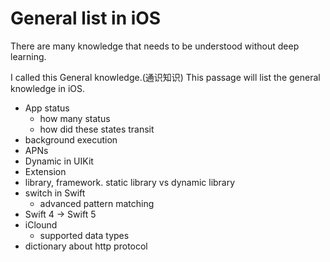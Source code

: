 # General list in iOS


There are many knowledge that needs to be understood without deep learning.

I called this General knowledge.(通识知识) This passage will list the general knowledge in iOS.

- App status
	- how many status
	- how did these states transit 
- background execution
- APNs
- Dynamic in UIKit
- Extension
- library, framework. static library vs dynamic library
- switch in Swift
	- advanced pattern matching
- Swift 4 -> Swift 5
- iClound
	- supported data types
- dictionary about http protocol